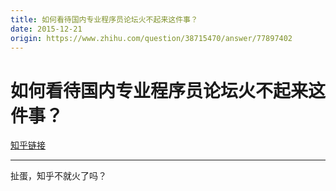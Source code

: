```yaml
---
title: 如何看待国内专业程序员论坛火不起来这件事？
date: 2015-12-21
origin: https://www.zhihu.com/question/38715470/answer/77897402
---
```

# 如何看待国内专业程序员论坛火不起来这件事？

[知乎链接](https://www.zhihu.com/question/38715470/answer/77897402)

---------

<span class="RichText ztext CopyrightRichText-richText" itemprop="text">扯蛋，知乎不就火了吗？</span>
